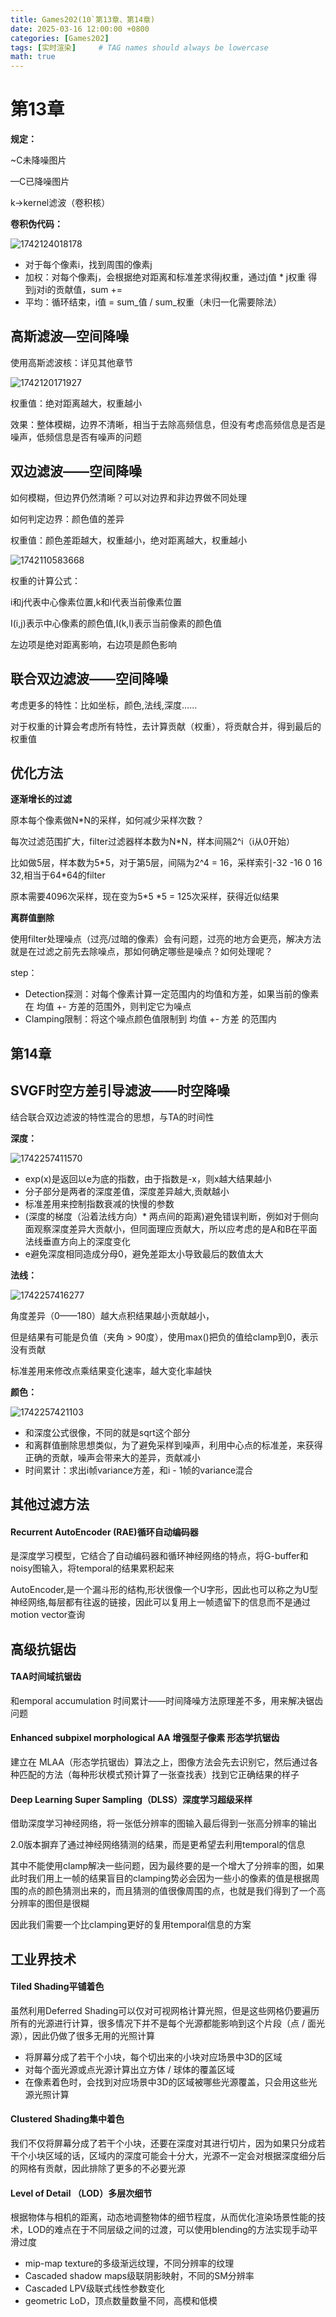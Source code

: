```yaml
---
title: Games202(10`第13章、第14章)
date: 2025-03-16 12:00:00 +0800
categories: [Games202]
tags: [实时渲染]     # TAG names should always be lowercase
math: true
---
```

# 第13章

**规定：**

~C未降噪图片 

—C已降噪图片 

k->kernel滤波（卷积核）

**卷积伪代码：**

![1742124018178](/assets/img/blog/Games202/伪代码.png)

* 对于每个像素i，找到周围的像素j
* 加权：对每个像素j，会根据绝对距离和标准差求得j权重，通过j值 * j权重 得到j对i的贡献值，sum += 
* 平均：循环结束，i值 = sum_值 / sum_权重（未归一化需要除法）

## 高斯滤波—空间降噪

使用高斯滤波核：详见其他章节

![1742120171927](/assets/img/blog/math/二维高斯公式.png)

权重值：绝对距离越大，权重越小

效果：整体模糊，边界不清晰，相当于去除高频信息，但没有考虑高频信息是否是噪声，低频信息是否有噪声的问题

## 双边滤波——空间降噪

如何模糊，但边界仍然清晰？可以对边界和非边界做不同处理

如何判定边界：颜色值的差异

权重值：颜色差距越大，权重越小，绝对距离越大，权重越小

![1742110583668](/assets/img/blog/Games202/双边滤波.png)

权重的计算公式：

i和j代表中心像素位置,k和l代表当前像素位置

I(i,j)表示中心像素的颜色值,I(k,l)表示当前像素的颜色值

左边项是绝对距离影响，右边项是颜色影响

## 联合双边滤波——空间降噪

考虑更多的特性：比如坐标，颜色,法线,深度……

对于权重的计算会考虑所有特性，去计算贡献（权重），将贡献合并，得到最后的权重值

## 优化方法

**逐渐增长的过滤**

原本每个像素做N*N的采样，如何减少采样次数？

每次过滤范围扩大，filter过滤器样本数为N*N，样本间隔2^i（i从0开始）

比如做5层，样本数为5*5，对于第5层，间隔为2^4 = 16，采样索引-32 -16 0 16 32,相当于64\*64的filter

原本需要4096次采样，现在变为5*5  *5 = 125次采样，获得近似结果

**离群值删除**

使用filter处理噪点（过亮/过暗的像素）会有问题，过亮的地方会更亮，解决方法就是在过滤之前先去除噪点，那如何确定哪些是噪点？如何处理呢？

step：

* Detection探测：对每个像素计算一定范围内的均值和方差，如果当前的像素在 均值 +- 方差的范围外，则判定它为噪点
* Clamping限制：将这个噪点颜色值限制到 均值 +- 方差 的范围内

## 第14章

## SVGF时空方差引导滤波——时空降噪

结合联合双边滤波的特性混合的思想，与TA的时间性

**深度：**

![1742257411570](/assets/img/blog/Games202/SVGF_Depth.png)

* exp(x)是返回以e为底的指数，由于指数是-x，则x越大结果越小
* 分子部分是两者的深度差值，深度差异越大,贡献越小
* 标准差用来控制指数衰减的快慢的参数
* (深度的梯度（沿着法线方向）* 两点间的距离)避免错误判断，例如对于侧向面观察深度差异大贡献小，但同面理应贡献大，所以应考虑的是A和B在平面法线垂直方向上的深度变化
* e避免深度相同造成分母0，避免差距太小导致最后的数值太大

**法线：**

![1742257416277](/assets/img/blog/Games202/SVGF_Normal.png)

角度差异（0——180）越大点积结果越小贡献越小，

但是结果有可能是负值（夹角 > 90度），使用max()把负的值给clamp到0，表示没有贡献

标准差用来修改点乘结果变化速率，越大变化率越快

**颜色：**

![1742257421103](/assets/img/blog/Games202/SVGF_Luminance.png)

* 和深度公式很像，不同的就是sqrt这个部分
* 和离群值删除思想类似，为了避免采样到噪声，利用中心点的标准差，来获得正确的贡献，噪声会带来大的差异，贡献减小
* 时间累计：求出i帧variance方差，和i - 1帧的variance混合

## 其他过滤方法

#### Recurrent AutoEncoder (RAE)循环自动编码器

是深度学习模型，它结合了自动编码器和循环神经网络的特点，将G-buffer和noisy图输入，将temporal的结果累积起来

AutoEncoder,是一个漏斗形的结构,形状很像一个U字形，因此也可以称之为U型神经网络,每层都有往返的链接，因此可以复用上一帧遗留下的信息而不是通过motion vector查询

## 高级抗锯齿

#### TAA时间域抗锯齿

和emporal accumulation 时间累计——时间降噪方法原理差不多，用来解决锯齿问题

#### Enhanced subpixel morphological AA 增强型子像素 形态学抗锯齿

建立在 MLAA（形态学抗锯齿）算法之上，图像方法会先去识别它，然后通过各种匹配的方法（每种形状模式预计算了一张查找表）找到它正确结果的样子

#### Deep Learning Super Sampling（DLSS）深度学习超级采样

借助深度学习神经网络，将一张低分辨率的图输入最后得到一张高分辨率的输出

2.0版本摒弃了通过神经网络猜测的结果，而是更希望去利用temporal的信息

其中不能使用clamp解决一些问题，因为最终要的是一个增大了分辨率的图，如果此时我们用上一帧的结果盲目的clamping势必会因为一些小的像素的值是根据周围的点的颜色猜测出来的，而且猜测的值很像周围的点，也就是我们得到了一个高分辨率的图但是很糊

因此我们需要一个比clamping更好的复用temporal信息的方案

## 工业界技术

#### Tiled Shading平铺着色

虽然利用Deferred Shading可以仅对可视网格计算光照，但是这些网格仍要遍历所有的光源进行计算，很多情况下并不是每个光源都能影响到这个片段（点 / 面光源），因此仍做了很多无用的光照计算

* 将屏幕分成了若干个小块，每个切出来的小块对应场景中3D的区域
* 对每个面光源或点光源计算出立方体 / 球体的覆盖区域
* 在像素着色时，会找到对应场景中3D的区域被哪些光源覆盖，只会用这些光源光照计算

#### Clustered Shading集中着色

我们不仅将屏幕分成了若干个小块，还要在深度对其进行切片，因为如果只分成若干个小块区域的话，区域内的深度可能会十分大，光源不一定会对根据深度细分后的网格有贡献，因此排除了更多的不必要光源

#### Level of Detail （LOD）多层次细节

根据物体与相机的距离，动态地调整物体的细节程度，从而优化渲染场景性能的技术，LOD的难点在于不同层级之间的过渡，可以使用blending的方法实现手动平滑过度

* mip-map texture的多级渐远纹理，不同分辨率的纹理
* Cascaded shadow maps级联阴影映射，不同的SM分辨率
* Cascaded LPV级联式线性参数变化
* geometric LoD，顶点数量数量不同，高模和低模
